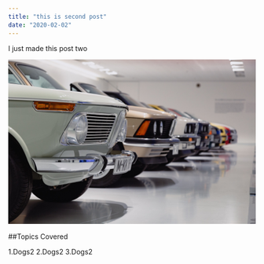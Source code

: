 ```yaml
---
title: "this is second post"
date: "2020-02-02"
---
```


I just made this post two

![Cars](./testimage.jpg)

##Topics Covered

1.Dogs2
2.Dogs2
3.Dogs2